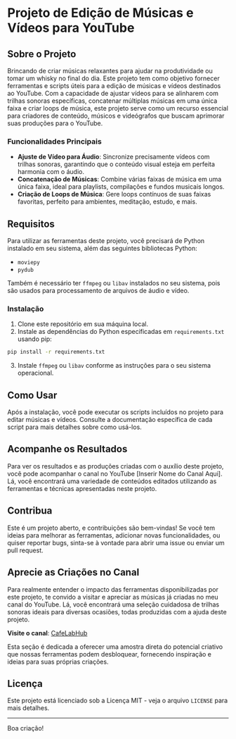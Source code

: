 # Projeto de Edição de Músicas e Vídeos para YouTube

## Sobre o Projeto

Brincando de criar músicas relaxantes para ajudar na produtividade ou tomar um whisky no final do dia. Este projeto tem como objetivo fornecer ferramentas e scripts úteis para a edição de músicas e vídeos destinados ao YouTube. Com a capacidade de ajustar vídeos para se alinharem com trilhas sonoras específicas, concatenar múltiplas músicas em uma única faixa e criar loops de música, este projeto serve como um recurso essencial para criadores de conteúdo, músicos e videógrafos que buscam aprimorar suas produções para o YouTube.


### Funcionalidades Principais

- **Ajuste de Vídeo para Áudio**: Sincronize precisamente vídeos com trilhas sonoras, garantindo que o conteúdo visual esteja em perfeita harmonia com o áudio.
- **Concatenação de Músicas**: Combine várias faixas de música em uma única faixa, ideal para playlists, compilações e fundos musicais longos.
- **Criação de Loops de Música**: Gere loops contínuos de suas faixas favoritas, perfeito para ambientes, meditação, estudo, e mais.

## Requisitos

Para utilizar as ferramentas deste projeto, você precisará de Python instalado em seu sistema, além das seguintes bibliotecas Python:

- `moviepy`
- `pydub`

Também é necessário ter `ffmpeg` ou `libav` instalados no seu sistema, pois são usados para processamento de arquivos de áudio e vídeo.

### Instalação

1. Clone este repositório em sua máquina local.
2. Instale as dependências do Python especificadas em `requirements.txt` usando pip:

```sh
pip install -r requirements.txt
```

3. Instale `ffmpeg` ou `libav` conforme as instruções para o seu sistema operacional.

## Como Usar

Após a instalação, você pode executar os scripts incluídos no projeto para editar músicas e vídeos. Consulte a documentação específica de cada script para mais detalhes sobre como usá-los.

## Acompanhe os Resultados

Para ver os resultados e as produções criadas com o auxílio deste projeto, você pode acompanhar o canal no YouTube [Inserir Nome do Canal Aqui]. Lá, você encontrará uma variedade de conteúdos editados utilizando as ferramentas e técnicas apresentadas neste projeto.

## Contribua

Este é um projeto aberto, e contribuições são bem-vindas! Se você tem ideias para melhorar as ferramentas, adicionar novas funcionalidades, ou quiser reportar bugs, sinta-se à vontade para abrir uma issue ou enviar um pull request.

## Aprecie as Criações no Canal

Para realmente entender o impacto das ferramentas disponibilizadas por este projeto, te convido a visitar e apreciar as músicas já criadas no meu canal do YouTube. Lá, você encontrará uma seleção cuidadosa de trilhas sonoras ideais para diversas ocasiões, todas produzidas com a ajuda deste projeto.

**Visite o canal**: [CafeLabHub](https://www.youtube.com/@cafelabhub)

Esta seção é dedicada a oferecer uma amostra direta do potencial criativo que nossas ferramentas podem desbloquear, fornecendo inspiração e ideias para suas próprias criações.

## Licença

Este projeto está licenciado sob a Licença MIT - veja o arquivo `LICENSE` para mais detalhes.

---

Boa criação!

